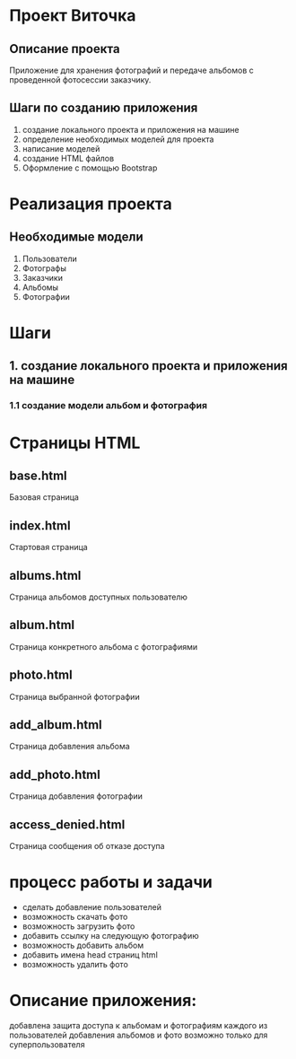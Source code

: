 # Проект Виточка

## Описание проекта

Приложение для хранения фотографий и передаче альбомов с проведенной фотосессии заказчику.

## Шаги по созданию приложения

1. создание локального проекта и приложения на машине
2. определение необходимых моделей для проекта
3. написание моделей
4. создание HTML файлов
5. Оформление с помощью Bootstrap 

# Реализация проекта

## Необходимые модели

1. Пользователи
2. Фотографы
3. Заказчики
4. Альбомы
5. Фотографии

# Шаги
## 1. создание локального проекта и приложения на машине
   ### 1.1 создание модели альбом и фотография


# Страницы HTML
## base.html
Базовая страница
## index.html
Стартовая страница
## albums.html
Страница альбомов доступных пользователю
## album.html
Страница конкретного альбома с фотографиями
## photo.html
Страница выбранной фотографии
## add_album.html
Страница добавления альбома
## add_photo.html
Страница добавления фотографии
## access_denied.html
Страница сообщения об отказе доступа


# процесс работы и задачи

- сделать добавление пользователей
- возможность скачать фото
- возможность загрузить фото
- добавить ссылку на следующую фотографию
- возможность добавить альбом
- добавить имена head страниц html
- возможность удалить фото


# Описание приложения:
добавлена защита доступа к альбомам и фотографиям каждого из пользователей
добавления альбомов и фото возможно только для суперпользователя




